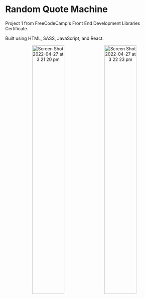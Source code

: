 # Random Quote Machine

Project 1 from FreeCodeCamp's Front End Development Libraries Certificate.

Built using HTML, SASS, JavaScript, and React.

<p align="center">
  <img width="45%" alt="Screen Shot 2022-04-27 at 3 21 20 pm" src="https://user-images.githubusercontent.com/96323853/165446321-1fac82b0-5c21-4c32-8fb9-b35b1a6609e3.png">
  <img width="45%" alt="Screen Shot 2022-04-27 at 3 22 23 pm" src="https://user-images.githubusercontent.com/96323853/165446396-9b65fc04-61da-4dd8-a8d5-f1655be85e8d.png">
</p>
